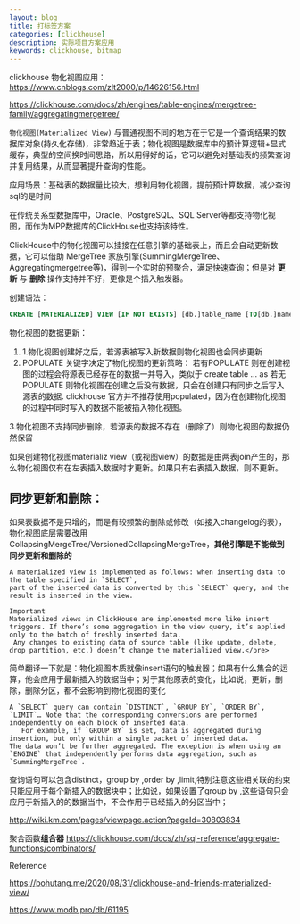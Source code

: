 ```yaml
---
layout: blog
title: 打标签方案
categories: [clickhouse]
description: 实际项目方案应用
keywords: clickhouse, bitmap
---
```




clickhouse 物化视图应用：https://www.cnblogs.com/zlt2000/p/14626156.html

https://clickhouse.com/docs/zh/engines/table-engines/mergetree-family/aggregatingmergetree/

`物化视图(Materialized View)` 与普通视图不同的地方在于它是一个查询结果的数据库对象(持久化存储)，非常趋近于表；物化视图是数据库中的预计算逻辑+显式缓存，典型的空间换时间思路，所以用得好的话，它可以避免对基础表的频繁查询并复用结果，从而显著提升查询的性能。

应用场景：基础表的数据量比较大，想利用物化视图，提前预计算数据，减少查询sql的是时间

在传统关系型数据库中，Oracle、PostgreSQL、SQL Server等都支持物化视图，而作为MPP数据库的ClickHouse也支持该特性。

ClickHouse中的物化视图可以挂接在任意引擎的基础表上，而且会自动更新数据，它可以借助 MergeTree 家族引擎(SummingMergeTree、Aggregatingmergetree等)，得到一个实时的预聚合，满足快速查询；但是对 **更新** 与 **删除** 操作支持并不好，更像是个插入触发器。

创建语法：

```sql
CREATE [MATERIALIZED] VIEW [IF NOT EXISTS] [db.]table_name [TO[db.]name] [ENGINE = engine] [POPULATE] AS SELECT ...
```





物化视图的数据更新：

1. 1.物化视图创建好之后，若源表被写入新数据则物化视图也会同步更新
2. POPULATE 关键字决定了物化视图的更新策略：
     若有POPULATE 则在创建视图的过程会将源表已经存在的数据一并导入，类似于 create table ... as 
     若无POPULATE 则物化视图在创建之后没有数据，只会在创建只有同步之后写入源表的数据.
   clickhouse 官方并不推荐使用populated，因为在创建物化视图的过程中同时写入的数据不能被插入物化视图。

3.物化视图不支持同步删除，若源表的数据不存在（删除了）则物化视图的数据仍然保留





如果创建物化视图materializ view（或视图view）的数据是由两表join产生的，那么物化视图仅有在左表插入数据时才更新。如果只有右表插入数据，则不更新。

## 同步更新和删除：

如果表数据不是只增的，而是有较频繁的删除或修改（如接入changelog的表），物化视图底层需要改用CollapsingMergeTree/VersionedCollapsingMergeTree，**其他引擎是不能做到同步更新和删除的**





```​
A materialized view is implemented as follows: when inserting data to the table specified in `SELECT`, 
part of the inserted data is converted by this `SELECT` query, and the result is inserted in the view.

Important
Materialized views in ClickHouse are implemented more like insert triggers. If there’s some aggregation in the view query, it’s applied only to the batch of freshly inserted data.
 Any changes to existing data of source table (like update, delete, drop partition, etc.) doesn’t change the materialized view.</pre>
```

简单翻译一下就是：物化视图本质就像insert语句的触发器；如果有什么集合的运算，他会应用于最新插入的数据当中；对于其他原表的变化，比如说，更新，删除，删除分区，都不会影响到物化视图的变化

```
A `SELECT` query can contain `DISTINCT`, `GROUP BY`, `ORDER BY`, `LIMIT`… Note that the corresponding conversions are performed independently on each block of inserted data.
   For example, if `GROUP BY` is set, data is aggregated during insertion, but only within a single packet of inserted data. 
The data won’t be further aggregated. The exception is when using an `ENGINE` that independently performs data aggregation, such as `SummingMergeTree`.
```

查询语句可以包含distinct，group by ,order by ,limit,特别注意这些相关联的约束只能应用于每个新插入的数据块中；比如说，如果设置了group by ,这些语句只会应用于新插入的的数据当中，不会作用于已经插入的分区当中；



http://wiki.km.com/pages/viewpage.action?pageId=30803834





聚合函数**组合器** https://clickhouse.com/docs/zh/sql-reference/aggregate-functions/combinators/



Reference

https://bohutang.me/2020/08/31/clickhouse-and-friends-materialized-view/

https://www.modb.pro/db/61195



